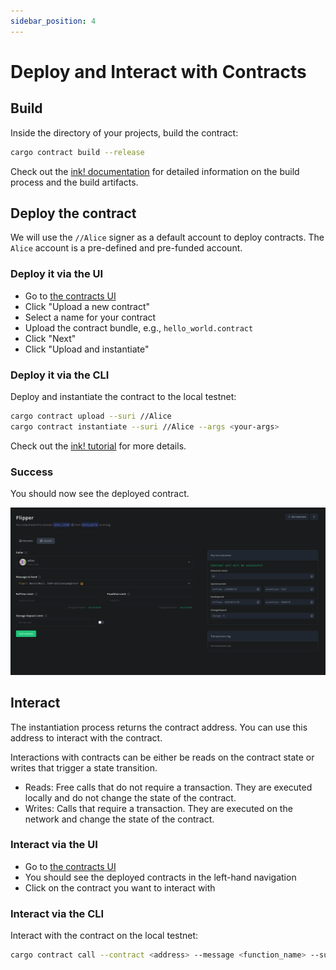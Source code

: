 ```yaml
---
sidebar_position: 4
---
```


# Deploy and Interact with Contracts

## Build

Inside the directory of your projects, build the contract:

```bash
cargo contract build --release
```

Check out the [ink! documentation](https://use.ink/getting-started/building-your-contract) for detailed information on the build process and the build artifacts.

## Deploy the contract

We will use the `//Alice` signer as a default account to deploy contracts. The `Alice` account is a pre-defined and pre-funded account.

### Deploy it via the UI

- Go to [the contracts UI](https://contracts-ui.substrate.io/?rpc=ws://127.0.0.1:9944)
- Click "Upload a new contract"
- Select a name for your contract
- Upload the contract bundle, e.g., `hello_world.contract`
- Click "Next"
- Click "Upload and instantiate"

### Deploy it via the CLI

Deploy and instantiate the contract to the local testnet:

```bash
cargo contract upload --suri //Alice
cargo contract instantiate --suri //Alice --args <your-args>
```

Check out the [ink! tutorial](https://use.ink/getting-started/deploy-your-contract) for more details.

### Success

You should now see the deployed contract.

![Deployed contract](deploy.png)

## Interact

The instantiation process returns the contract address. You can use this address to interact with the contract.

Interactions with contracts can be either be reads on the contract state or writes that trigger a state transition.

- Reads: Free calls that do not require a transaction. They are executed locally and do not change the state of the contract.
- Writes: Calls that require a transaction. They are executed on the network and change the state of the contract.

### Interact via the UI

- Go to [the contracts UI](https://contracts-ui.substrate.io/?rpc=ws://127.0.0.1:9944)
- You should see the deployed contracts in the left-hand navigation
- Click on the contract you want to interact with

### Interact via the CLI

Interact with the contract on the local testnet:

```bash
cargo contract call --contract <address> --message <function_name> --suri //Alice
```
